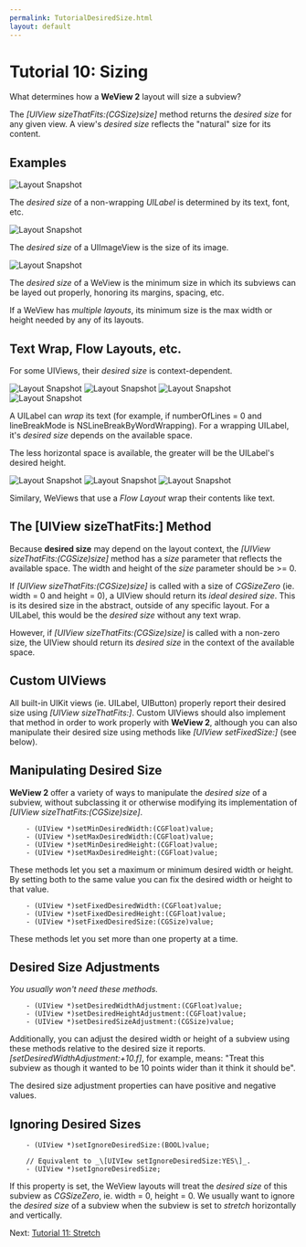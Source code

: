 ```yaml
---
permalink: TutorialDesiredSize.html
layout: default
---
```


# Tutorial 10: Sizing


<!-- TEMPLATE START -->

What determines how a **WeView 2** layout will size a subview?

The _\[UIView sizeThatFits:(CGSize)size\]_ method returns the _desired size_ for any given view.  A view's _desired size_ reflects the "natural" size for its content.

## Examples

![Layout Snapshot](images/snapshot-DA93EC7C-4F70-4ED7-BDBE-8A59653911FA-27667-0006BEA3B59FF297-0.png)

The _desired size_ of a non-wrapping _UILabel_ is determined by its text, font, etc.

![Layout Snapshot](images/snapshot-833C1973-01D5-46B5-B5D9-336ECFB27C2E-27936-0006BED475482CF7-0.png)

The _desired size_ of a UIImageView is the size of its image.

![Layout Snapshot](images/snapshot-D6C32D2A-FAD5-4C82-A0CB-B2EBDEC05D6A-24400-0006B8654F081079-0.png)

The _desired size_ of a WeView is the minimum size in which its subviews can be layed out properly, honoring its margins, spacing, etc.  

If a WeView has _multiple layouts_, its minimum size is the max width or height needed by any of its layouts.

## Text Wrap, Flow Layouts, etc.

For some UIViews, their _desired size_ is context-dependent.  

![Layout Snapshot](images/snapshot-54DD17C9-F409-4FCB-AAAF-E3B24C309433-28210-0006BF4AD6A66AE5-0.png)
![Layout Snapshot](images/snapshot-54DD17C9-F409-4FCB-AAAF-E3B24C309433-28210-0006BF4AD6A66AE5-1.png)
![Layout Snapshot](images/snapshot-54DD17C9-F409-4FCB-AAAF-E3B24C309433-28210-0006BF4AD6A66AE5-2.png)
![Layout Snapshot](images/snapshot-54DD17C9-F409-4FCB-AAAF-E3B24C309433-28210-0006BF4AD6A66AE5-3.png)

A UILabel can _wrap_ its text (for example, if numberOfLines = 0 and lineBreakMode is NSLineBreakByWordWrapping).  For a wrapping UILabel, it's _desired size_ depends on the available space.  

The less horizontal space is available, the greater will be the UILabel's desired height.

![Layout Snapshot](images/snapshot-68DF0B1C-EB1C-4ABB-A1B8-D10AECD47082-29621-0006C114C564175B-0.png)
![Layout Snapshot](images/snapshot-68DF0B1C-EB1C-4ABB-A1B8-D10AECD47082-29621-0006C114C564175B-1.png)
![Layout Snapshot](images/snapshot-68DF0B1C-EB1C-4ABB-A1B8-D10AECD47082-29621-0006C114C564175B-2.png)

Similary, WeViews that use a _Flow Layout_ wrap their contents like text.

## The \[UIView sizeThatFits:\] Method

Because **desired size** may depend on the layout context, the _\[UIView sizeThatFits:(CGSize)size\]_ method has a _size_ parameter that reflects the available space. The width and height of the _size_ parameter should be >= 0.

If _\[UIView sizeThatFits:(CGSize)size\]_ is called with a size of _CGSizeZero_ (ie. width = 0 and height = 0), a UIView should return its _ideal desired size_.  This is its desired size in the abstract, outside of any specific layout.  For a UILabel, this would be the _desired size_ without any text wrap.

However, if _\[UIView sizeThatFits:(CGSize)size\]_ is called with a non-zero size, the UIView should return its _desired size_ in the context of the available space.

## Custom UIViews

All built-in UIKit views (ie. UILabel, UIButton) properly report their desired size using _\[UIView sizeThatFits:\]_.  Custom UIViews should also implement that method in order to work properly with **WeView 2**, although you can also manipulate their desired size using methods like _\[UIView setFixedSize:\]_ (see below).

## Manipulating Desired Size

**WeView 2** offer a variety of ways to manipulate the _desired size_ of a subview, without subclassing it or otherwise modifying its implementation of _\[UIView sizeThatFits:(CGSize)size\]_.

		- (UIView *)setMinDesiredWidth:(CGFloat)value;
		- (UIView *)setMaxDesiredWidth:(CGFloat)value;
		- (UIView *)setMinDesiredHeight:(CGFloat)value;
		- (UIView *)setMaxDesiredHeight:(CGFloat)value;

These methods let you set a maximum or minimum desired width or height.  By setting both to the same value you can fix the desired width or height to that value.

		- (UIView *)setFixedDesiredWidth:(CGFloat)value;
		- (UIView *)setFixedDesiredHeight:(CGFloat)value;
		- (UIView *)setFixedDesiredSize:(CGSize)value;

These methods let you set more than one property at a time.  

## Desired Size Adjustments

*You usually won't need these methods.*

		- (UIView *)setDesiredWidthAdjustment:(CGFloat)value;
		- (UIView *)setDesiredHeightAdjustment:(CGFloat)value;
		- (UIView *)setDesiredSizeAdjustment:(CGSize)value;

Additionally, you can adjust the desired width or height of a subview using these methods relative to the desired size it reports.  _\[setDesiredWidthAdjustment:+10.f\]_, for example, means: "Treat this subview as though it wanted to be 10 points wider than it think it should be".

The desired size adjustment properties can have positive and negative values.

## Ignoring Desired Sizes

		- (UIView *)setIgnoreDesiredSize:(BOOL)value;

		// Equivalent to _\[UIVIew setIgnoreDesiredSize:YES\]_.
		- (UIView *)setIgnoreDesiredSize;

If this property is set, the WeView layouts will treat the _desired size_ of this subview as _CGSizeZero_, ie. width = 0, height = 0.  We usually want to ignore the _desired size_ of a subview when the subview is set to _stretch_ horizontally and vertically.



<!-- TEMPLATE END -->

<p class="nextLink">Next:  <a href="TutorialStretch.html">Tutorial 11: Stretch</a></p>